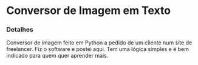 # Conversor de Imagem em Texto

### Detalhes

Conversor de imagem feito em Python a pedido de um cliente num site de freelancer.
Fiz o software e postei aqui. Tem uma lógica simples e é bem indicado para quem quer aprender mais.
